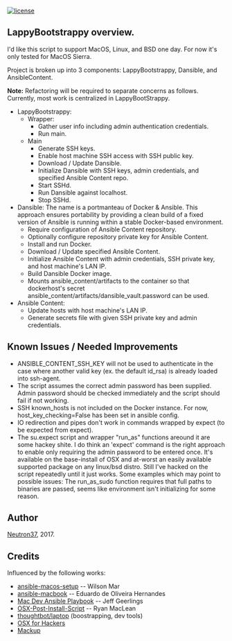 [![license](https://img.shields.io/github/license/mashape/apistatus.svg)]()

## LappyBootstrappy overview.

I'd like this script to support MacOS, Linux, and BSD one day. For now it's only tested for MacOS Sierra.

Project is broken up into 3 components: LappyBootstrappy, Dansible, and AnsibleContent.

**Note:** Refactoring will be required to separate concerns as follows. Currently, most work is centralized in LappyBootStrappy.

* LappyBootstrappy:
  * Wrapper:
    * Gather user info including admin authentication credentials.
    * Run main.
  * Main
    * Generate SSH keys.
    * Enable host machine SSH access with SSH public key.
    * Download / Update Dansible.
    * Initialize Dansible with SSH keys, admin credentials, and specified Ansible Content repo.
    * Start SSHd.
    * Run Dansible against localhost.
    * Stop SSHd.
* Dansible: The name is a portmanteau of Docker & Ansible. This approach ensures portability by providing a clean build of a fixed version of Ansible is running within a stable Docker-based environment.
  * Require configuration of Ansible Content repository.
  * Optionally configure repository private key for Ansible Content.
  * Install and run Docker.
  * Download / Update specified Ansible Content.
  * Initialize Ansible Content with admin credentials, SSH private key, and host machine's LAN IP.
  * Build Dansible Docker image.
  * Mounts ansible_content/artifacts to the container so that dockerhost's secret ansible_content/artifacts/dansible_vault.password can be used.
* Ansible Content:
  * Update hosts with host machine's LAN IP.
  * Generate secrets file with given SSH private key and admin credentials.

## Known Issues / Needed Improvements

* ANSIBLE_CONTENT_SSH_KEY will not be used to authenticate in the case where another valid key (ex. the default id_rsa) is already loaded into ssh-agent.
* The script assumes the correct admin password has been supplied. Admin password should be checked immediately and the script should fail if not working.
* SSH known_hosts is not included on the Docker instance. For now, host_key_checking=False has been set in ansible config.
* IO redirection and pipes don't work in commands wrapped by expect (to be expected from expect).
* The su.expect script and wrapper "run_as" functions areound it are some hackey shite. I do think an 'expect' command is the right approach to enable only requiring the admin password to be entered once. It's available on the base-install of OSX and at-worst an easily available supported package on any linux/bsd distro. Still I've hacked on the script repeatedly until it just works. Some examples which may point to possible issues: The run_as_sudo function requires that full paths to binaries are passed, seems like environment isn't initializing for some reason.

## Author

[Neutron37](http://neutron37.com), 2017.

## Credits

Influenced by the following works:

* [ansible-macos-setup](wilsonmar/ansible-macos-setup) -- Wilson Mar
* [ansible-macbook](https://github.com/eduardodeoh/ansible-macbook]) -- Eduardo de Oliveira Hernandes
* [Mac Dev Ansible Playbook](https://github.com/geerlingguy/mac-dev-playbook) -- Jeff Geerlings
* [OSX-Post-Install-Script](https://github.com/ryanmaclean/OSX-Post-Install-Script) -- Ryan MacLean
* [thoughtbot/laptop](https://github.com/thoughtbot/laptop) (boostrapping, dev tools)
* [OSX for Hackers](https://gist.github.com/MatthewMueller/e22d9840f9ea2fee4716)
* [Mackup](https://github.com/lra/mackup)
